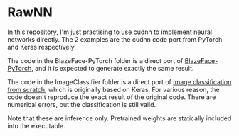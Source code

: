 # RawNN

In this repository, I'm just practising to use cudnn to implement neural networks directly.
The 2 examples are the cudnn code port from PyTorch and Keras respectively.

The code in the BlazeFace-PyTorch folder is a direct port of [BlazeFace-PyTorch](https://github.com/hollance/BlazeFace-PyTorch), and it is expected to generate exactly the same result.

The code in the ImageClassifier folder is a direct port of [Image classification from scratch](https://keras.io/examples/vision/image_classification_from_scratch/), which is originally based on Keras. For various reason, the code doesn't reproduce the exact result of the original code. There are numerical errors, but the classification is still valid.

Note that these are inference only. Pretrained weights are statically included into the executable.

